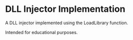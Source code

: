 # DLL Injector Implementation

A DLL injector implemented using the LoadLibrary function.

Intended for educational purposes.
